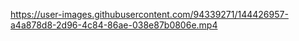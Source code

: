 

https://user-images.githubusercontent.com/94339271/144426957-a4a878d8-2d96-4c84-86ae-038e87b0806e.mp4

